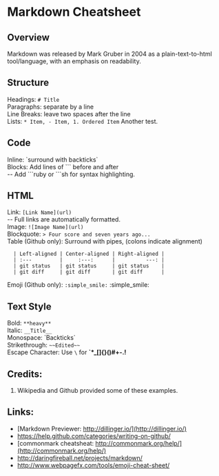 # Markdown Cheatsheet 

## Overview
Markdown was released by Mark Gruber in 2004 as a plain-text-to-html tool/language, with an emphasis on readability.  

## Structure
  Headings: `# Title`  
  Paragraphs: separate by a line  
  Line Breaks: leave two spaces after the line  
  Lists: `* Item, - Item, 1. Ordered Item`
  Another test.

## Code
  Inline: \`surround with backticks\`  
  Blocks: Add lines of  \`\`\` before and after  
  -- Add \`\`\`ruby or \`\`\`sh for syntax highlighting.

## HTML
Link: `[Link Name](url)`  
-- Full links are automatically formatted.  
Image: `![Image Name](url)`  
Blockquote: `> Four score and seven years ago...`  
Table (Github only):  Surround with pipes, (colons indicate alignment)
  ```
    | Left-aligned | Center-aligned | Right-aligned |
    | :---         |     :---:      |          ---: |
    | git status   | git status     | git status    |
    | git diff     | git diff       | git diff      |
  ```
Emoji (Github only): `:simple_smile:` :simple_smile:

## Text Style
  Bold: `**heavy**`  
  Italic: `__Title__`  
  Monospace: \`Backticks\`  
  Strikethrough: `~~Edited~~`  
  Escape Character:  Use `\` for  **\`\*\_\[\]\{\}\(\)\#\+\-\.\!**

## Credits: 
  1. Wikipedia and Github provided some of these examples. 

## Links:
  * [Markdown Previewer: http://dillinger.io/](http://dillinger.io/)
  * https://help.github.com/categories/writing-on-github/
  * [commonmark cheatsheat: http://commonmark.org/help/](http://commonmark.org/help/)
  * http://daringfireball.net/projects/markdown/
  * http://www.webpagefx.com/tools/emoji-cheat-sheet/




